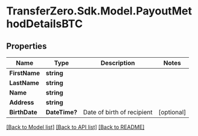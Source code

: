 
# TransferZero.Sdk.Model.PayoutMethodDetailsBTC

## Properties

Name | Type | Description | Notes
------------ | ------------- | ------------- | -------------
**FirstName** | **string** |  | 
**LastName** | **string** |  | 
**Name** | **string** |  | 
**Address** | **string** |  | 
**BirthDate** | **DateTime?** | Date of birth of recipient | [optional] 

[[Back to Model list]](../README.md#documentation-for-models)
[[Back to API list]](../README.md#documentation-for-api-endpoints)
[[Back to README]](../README.md)

